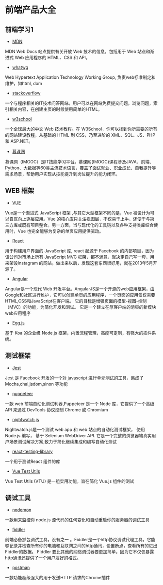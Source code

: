 # 前端产品大全

## 前端学习1

- [MDN](https://developer.mozilla.org/zh-CN/) 

MDN Web Docs 站点提供有关开放 Web 技术的信息，包括用于 Web 站点和渐进式 Web 应用程序的 HTML、CSS 和 API。

- [whatwg](https://whatwg.org/)

Web Hypertext Application Technology Working Group, 负责web标准制定和维护，如html, dom

- [stackoverflow](https://stackoverflow.com/)

一个与程序相关的IT技术问答网站。用户可以在网站免费提交问题，浏览问题，索引相关内容，在创建主页的时候使用简单的HTML。

- [w3school](https://www.w3school.com.cn/)

一个全球最大的中文 Web 技术教程。在 W3School，你可以找到你所需要的所有的网站建设教程。从基础的 HTML 到 CSS，乃至进阶的 XML、SQL、JS、PHP 和 ASP.NET。

- [慕课网](https://www.imooc.com/)

慕课网（IMOOC）是IT技能学习平台。慕课网(IMOOC)课程涉及JAVA、前端、Python、大数据等60类主流技术语言，覆盖了面试就业、职业成长、自我提升等需求场景，帮助用户实现从技能提升到岗位提升的能力闭环。

## WEB 框架

- [VUE](https://cn.vuejs.org/)

Vue是一个渐进式 JavaScript 框架 ,与其它大型框架不同的是，Vue 被设计为可以自底向上逐层应用。Vue 的核心库只关注视图层，不仅易于上手，还便于与第三方库或既有项目整合。另一方面，当与现代化的工具链以及各种支持类库结合使用时，Vue 也完全能够为复杂的单页应用提供驱动。

- [React](https://zh-hans.reactjs.org/)

用于构建用户界面的 JavaScript 库, react 起源于 Facebook 的内部项目，因为该公司对市场上所有 JavaScript MVC 框架，都不满意，就决定自己写一套，用来架设Instagram 的网站。做出来以后，发现这套东西很好用，就在2013年5月开源了。

- [Angular](https://angular.cn/)

Angular是一个现代 Web 开发平台。AngularJS是一个开源的web应用框架，由Google和社区进行维护，它可以创建单页的应用程序，一个页面的应用仅仅需要HTML,CSS和JavaScript在客户端。 它的目标是增强页面的模型-视图-控制（MVC）的功能，为简化开发和测试。 它是一个建立在厚客户端的清爽的新模块web应用程序
                      
- [Egg.js](https://www.eggjs.org/zh-cn/)

基于 Koa 的企业级 Node.js 框架，内置流程管理，高度可定制，有强大的插件系统。

## 测试框架

- [Jest](https://jestjs.io/)

Jest 是 Facebook 开发的一个对 javascript 进行单元测试的工具，集成了 Mocha,chai,jsdom,sinon 等功能

- [puppeteer](https://pptr.dev/)

一款 web 前端自动化测试利器,Puppeteer 是一个 Node 库，它提供了一个高级 API 来通过 DevTools 协议控制 Chrome 或 Chromium

- [nightwatch.js](https://nightwatchjs.org/)

Nightwatch.js是一个测试 web app 和 web 站点的自动化测试框架， 使用 Node.js 编写， 基于 Selenium WebDriver API. 它是一个完整的浏览器端真实用户场景测试解决方案,致力于简化继续集成和编写自动化测试

- [react-testing-library](https://testing-library.com/docs/react-testing-library/intro/)

一个用于测试React 组件的库

- [Vue Test Utils](https://test-utils.vuejs.org/guide/)

Vue Test Utils (VTU) 是一组实用功能，旨在简化 Vue.js 组件的测试

## 调试工具

- [nodemon](https://nodemon.io/)

一款用来监控你 node.js 源代码的任何变化和自动重启你的服务器的调试工具

- [fiddler](https://www.telerik.com/fiddler)

前端必备抓包调试工具，没有之一 。Fiddler是一个http协议调试代理工具，它能够记录并检查所有你的电脑和互联网之间的http通讯，设置断点，查看所有的进出Fiddler的数据。 Fiddler 要比其他的网络调试器要更加简单，因为它不仅仅暴露http通讯还提供了一个用户友好的格式。

- [postman](https://www.postman.com/)

一款功能超级强大的用于发送HTTP 请求的Chrome插件